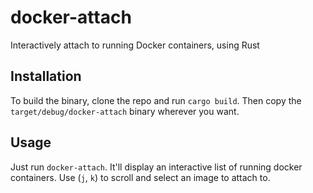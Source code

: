 # docker-attach
Interactively attach to running Docker containers, using Rust

## Installation
To build the binary, clone the repo and run `cargo build`. Then copy the `target/debug/docker-attach`
binary wherever you want.

## Usage
Just run `docker-attach`. It'll display an interactive list of running docker containers.
Use (`j`, `k`) to scroll and select an image to attach to.
